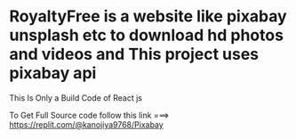 # RoyaltyFree is a website like pixabay unsplash etc to download hd photos and videos and This project uses pixabay api

This Is Only a Build Code of React js

To Get Full Source code follow this link ===> https://replit.com/@kanojiya9768/Pixabay
